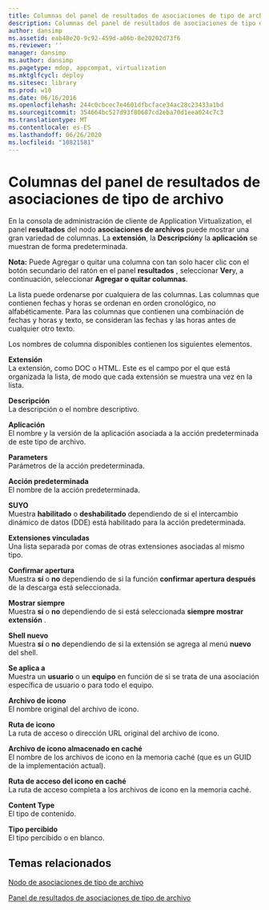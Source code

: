 ```yaml
---
title: Columnas del panel de resultados de asociaciones de tipo de archivo
description: Columnas del panel de resultados de asociaciones de tipo de archivo
author: dansimp
ms.assetid: eab48e20-9c92-459d-a06b-8e20202d73f6
ms.reviewer: ''
manager: dansimp
ms.author: dansimp
ms.pagetype: mdop, appcompat, virtualization
ms.mktglfcycl: deploy
ms.sitesec: library
ms.prod: w10
ms.date: 06/16/2016
ms.openlocfilehash: 244c0cbcec7e4601dfbcface34ac28c23433a1bd
ms.sourcegitcommit: 354664bc527d93f80687cd2eba70d1eea024c7c3
ms.translationtype: MT
ms.contentlocale: es-ES
ms.lasthandoff: 06/26/2020
ms.locfileid: "10821581"
---
```

# Columnas del panel de resultados de asociaciones de tipo de archivo


En la consola de administración de cliente de Application Virtualization, el panel **resultados** del nodo **asociaciones de archivos** puede mostrar una gran variedad de columnas. La **extensión**, la **Descripción**y la **aplicación** se muestran de forma predeterminada.

**Nota:**  Puede Agregar o quitar una columna con tan solo hacer clic con el botón secundario del ratón en el panel **resultados** , seleccionar **Ver**y, a continuación, seleccionar **Agregar o quitar columnas**.

 

La lista puede ordenarse por cualquiera de las columnas. Las columnas que contienen fechas y horas se ordenan en orden cronológico, no alfabéticamente. Para las columnas que contienen una combinación de fechas y horas y texto, se consideran las fechas y las horas antes de cualquier otro texto.

Los nombres de columna disponibles contienen los siguientes elementos.

<a href="" id="extension"></a>**Extensión**  
La extensión, como DOC o HTML. Este es el campo por el que está organizada la lista, de modo que cada extensión se muestra una vez en la lista.

<a href="" id="description"></a>**Descripción**  
La descripción o el nombre descriptivo.

<a href="" id="application"></a>**Aplicación**  
El nombre y la versión de la aplicación asociada a la acción predeterminada de este tipo de archivo.

<a href="" id="parameters"></a>**Parameters**  
Parámetros de la acción predeterminada.

<a href="" id="default-action"></a>**Acción predeterminada**  
El nombre de la acción predeterminada.

<a href="" id="dde"></a>**SUYO**  
Muestra **habilitado** o **deshabilitado** dependiendo de si el intercambio dinámico de datos (DDE) está habilitado para la acción predeterminada.

<a href="" id="linked-extensions"></a>**Extensiones vinculadas**  
Una lista separada por comas de otras extensiones asociadas al mismo tipo.

<a href="" id="confirm-open"></a>**Confirmar apertura**  
Muestra **sí** o **no** dependiendo de si la función **confirmar apertura después** de la descarga está seleccionada.

<a href="" id="always-show"></a>**Mostrar siempre**  
Muestra **sí** o **no** dependiendo de si está seleccionada **siempre mostrar extensión** .

<a href="" id="shell-new"></a>**Shell nuevo**  
Muestra **sí** o **no** dependiendo de si la extensión se agrega al menú **nuevo** del shell.

<a href="" id="applies-to"></a>**Se aplica a**  
Muestra un **usuario** o un **equipo** en función de si se trata de una asociación específica de usuario o para todo el equipo.

<a href="" id="icon-file"></a>**Archivo de icono**  
El nombre original del archivo de icono.

<a href="" id="icon-path"></a>**Ruta de icono**  
La ruta de acceso o dirección URL original del archivo de icono.

<a href="" id="cached-icon-file"></a>**Archivo de icono almacenado en caché**  
El nombre de los archivos de icono en la memoria caché (que es un GUID de la implementación actual).

<a href="" id="cached-icon-path"></a>**Ruta de acceso del icono en caché**  
La ruta de acceso completa a los archivos de icono en la memoria caché.

<a href="" id="content-type"></a>**Content Type**  
El tipo de contenido.

<a href="" id="perceived-type"></a>**Tipo percibido**  
El tipo percibido o en blanco.

## Temas relacionados


[Nodo de asociaciones de tipo de archivo](file-type-associations-node-client.md)

[Panel de resultados de asociaciones de tipo de archivo](file-type-association-results-pane.md)

 

 





